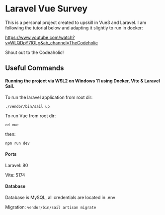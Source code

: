 # Laravel Vue Survey

This is a personal project created to upskill in Vue3 and Laravel. I am following the tutorial below and adapting it slightly to run in docker:

https://www.youtube.com/watch?v=WLQDpY7lOLg&ab_channel=TheCodeholic

Shout out to the Codeaholic!

## Useful Commands

#### Running the project via WSL2 on Windows 11 using Docker, Vite & Laravel Sail. 

To run the laravel application from root dir:
    
`./vendor/bin/sail up`

To run Vue from root dir:
   
`cd vue`
    
then:
    
`npm run dev`

#### Ports

Laravel: 80

Vite: 5174
    
#### Database

Database is MySQL, all credentials are located in .env

Migration: 
    `vendor/bin/sail artisan migrate`
